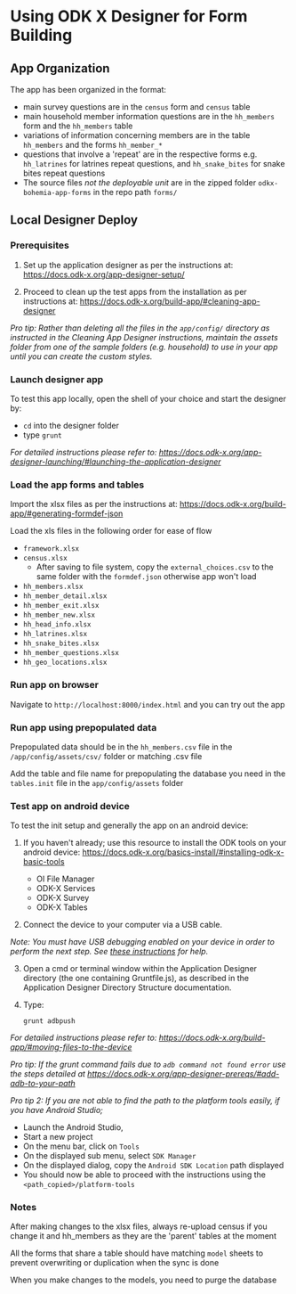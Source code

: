 # Using ODK X Designer for Form Building

## App Organization

The app has been organized in the format:
- main survey questions are in the `census` form and `census` table
- main household member information questions are in the `hh_members` form and the `hh_members` table
- variations of information concerning members are in the table `hh_members` and the forms `hh_member_*`
- questions that involve a 'repeat' are in the respective forms e.g. `hh_latrines` for latrines repeat questions, and `hh_snake_bites` for snake bites repeat questions
- The source files _not the deployable unit_ are in the zipped folder `odkx-bohemia-app-forms` in the repo path `forms/`

## Local Designer Deploy
### Prerequisites
1. Set up the application designer as per the instructions at: https://docs.odk-x.org/app-designer-setup/

2. Proceed to clean up the test apps from the installation as per instructions at: https://docs.odk-x.org/build-app/#cleaning-app-designer  

_Pro tip: Rather than deleting all the files in the `app/config/` directory as instructed in the Cleaning App Designer instructions, maintain the assets folder from one of the sample folders (e.g. household) to use in your app until you can create the custom styles._


### Launch designer app 
To test this app locally, open the shell of your choice and start the designer by:
 - `cd` into the designer folder
 - type `grunt` 

_For detailed instructions please refer to: https://docs.odk-x.org/app-designer-launching/#launching-the-application-designer_

### Load the app forms and tables

Import the xlsx files as per the instructions at: https://docs.odk-x.org/build-app/#generating-formdef-json

Load the xls files in the following order for ease of flow 
- `framework.xlsx`
- `census.xlsx`
    - After saving to file system, copy the `external_choices.csv` to the same folder with the `formdef.json` otherwise app won't load
- `hh_members.xlsx`
- `hh_member_detail.xlsx`
- `hh_member_exit.xlsx`
- `hh_member_new.xlsx`
- `hh_head_info.xlsx`
- `hh_latrines.xlsx`
- `hh_snake_bites.xlsx`
- `hh_member_questions.xlsx`
- `hh_geo_locations.xlsx`

### Run app on browser
Navigate to `http://localhost:8000/index.html` and you can try out the app 

### Run app using prepopulated data

Prepopulated data should be in the `hh_members.csv` file in the `/app/config/assets/csv/` folder or matching <tablename>.csv file

Add the table and file name for prepopulating the database you need in the `tables.init` file in the `app/config/assets` folder

### Test app on android device
To test the init setup and generally the app on an android device: 

1. If you haven't already; use this resource to install the ODK tools on your android device: https://docs.odk-x.org/basics-install/#installing-odk-x-basic-tools
     - OI File Manager
     - ODK-X Services
     - ODK-X Survey
     - ODK-X Tables

2. Connect the device to your computer via a USB cable.

_Note: You must have USB debugging enabled on your device in order to perform the next step. See [these instructions](https://www.phonearena.com/news/How-to-enable-USB-debugging-on-Android_id53909) for help._

3. Open a cmd or terminal window within the Application Designer directory (the one containing Gruntfile.js), as described in the Application Designer Directory Structure documentation.

4. Type:
    
    `grunt adbpush`

_For detailed instructions please refer to: https://docs.odk-x.org/build-app/#moving-files-to-the-device_

_Pro tip: If the grunt command fails due to `adb command not found error` use the steps detailed at https://docs.odk-x.org/app-designer-prereqs/#add-adb-to-your-path_

_Pro tip 2: If you are not able to find the path to the platform tools easily, if you have Android Studio;_
  - Launch the Android Studio,
  - Start a new project
  - On the menu bar, click on `Tools`
  - On the displayed sub menu, select `SDK Manager`
  - On the displayed dialog, copy the `Android SDK Location` path displayed
  - You should now be able to proceed with the instructions using the `<path_copied>/platform-tools`

### Notes

After making changes to the xlsx files, always re-upload census if you change it and hh_members as they are the 'parent' tables at the moment

All the forms that share a table should have matching `model` sheets to prevent overwriting or duplication when the sync is done



When you make changes to the models, you need to purge the database




